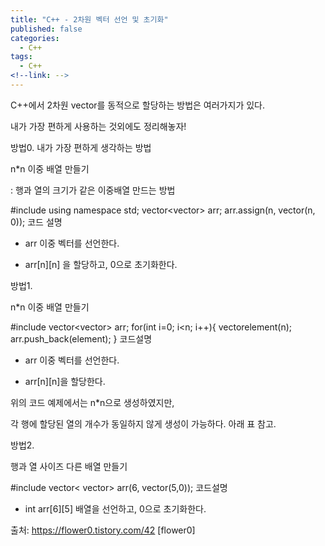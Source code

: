 ```yaml
---
title: "C++ - 2차원 벡터 선언 및 초기화"
published: false
categories:
  - C++
tags:
  - C++
<!--link: --> 
---
```


<!-- BOJ 12865.cpp -->


C++에서 2차원 vector를 동적으로 할당하는 방법은 여러가지가 있다.

내가 가장 편하게 사용하는 것외에도 정리해놓자!

 

 

방법0.  내가 가장 편하게 생각하는 방법

n*n 이중 배열 만들기 

: 행과 열의 크기가 같은 이중배열 만드는 방법

#include<vector>
using namespace std;
vector<vector<int>> arr; 
arr.assign(n, vector<int>(n, 0)); 
코드 설명

- arr 이중 벡터를 선언한다. 

- arr[n][n] 을 할당하고, 0으로 초기화한다.

 

 

방법1.

 

n*n 이중 배열 만들기

#include<vector>
vector<vector<int>> arr;
for(int i=0; i<n; i++){
  vector<int>element(n);
  arr.push_back(element);
}
코드설명

- arr 이중 벡터를 선언한다.

- arr[n][n]을 할당한다.

 

위의 코드 예제에서는 n*n으로 생성하였지만,

각 행에 할당된 열의 개수가 동일하지 않게 생성이 가능하다. 아래 표 참고.


 

 

방법2.

 

행과 열 사이즈 다른 배열 만들기

#include<vector>
vector< vector<int>> 
arr(6, vector<int>(5,0));
 코드설명

- int arr[6][5] 배열을 선언하고, 0으로 초기화한다.



출처: https://flower0.tistory.com/42 [flower0]